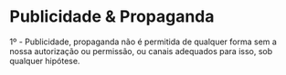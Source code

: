 # Publicidade & Propaganda

1º - Publicidade, propaganda não é permitida de qualquer forma sem a nossa autorização ou permissão, ou canais adequados para isso, sob qualquer hipótese.



